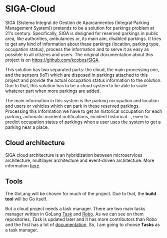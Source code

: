 # SIGA-Cloud

SIGA (Sistema Integral de Gestión de Aparcamientos (Integral Parking Management System)) pretends to be a solution for parkings problem at 21's century. Specifically, SIGA is designed for reserved parkings in public area, like authorities, ambulances or, its main aim, disabled parkings. It tries to get any kind of information about these parkings (location, parking type, occupation status), process the information and to serve it as easy as possible to all citizens and users. The original documentation about this project is on <https://github.com/kcobos/SIGA>.

This solution has two separated parts: the cloud, the main processing one, and the sensors (IoT) which are disposed in parkings attached to this project and provide the actual occupation status information to the solution. Due to that, this solution has to be a cloud system to be able to scale whatever part when more parkings are added.

The main information in this system is the parking occupation and location and users or vehicles which can park in these reserved parkings. Processing this information we have to get an historical occupation for each parking, automatic incident notifications, incident historical..., even to predict occupation status of parkings when a user uses the system to get a parking near a place.

## Cloud architecture

SIGA cloud architecture is an hybridization between microservices architecture, multilayer architecture and event-driven architecture. More information [here](docs/architecture.md).

## Tools

The GoLang will be chosen for much of the project. Due to that, the **build tool** will be Go itself.

But a cloud project needs a task manager. There are two main tasks manager written in GoLang [Task](https://github.com/go-task/task) and [Robo](https://github.com/tj/robo). As we can see on them repositories, *Task* is updated later and it has more contributors than Robo and the first has a lot of [documentation](https://taskfile.dev). So, I am going to choose **Tasks** as a task manager.

